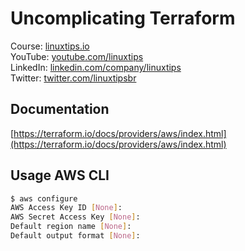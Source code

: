 # Uncomplicating Terraform 

Course: [linuxtips.io](https://www.linuxtips.io/product-page/descomplicando-o-terraform)<br />
YouTube: [youtube.com/linuxtips](https://www.youtube.com/linuxtips)<br />
LinkedIn: [linkedin.com/company/linuxtips](https://www.linkedin.com/company/linuxtips/)<br />
Twitter: [twitter.com/linuxtipsbr](https://twitter.com/LINUXtipsBR)

## Documentation

[https://terraform.io/docs/providers/aws/index.html](https://terraform.io/docs/providers/aws/index.html)

## Usage AWS CLI

```bash
$ aws configure
AWS Access Key ID [None]:
AWS Secret Access Key [None]:
Default region name [None]:
Default output format [None]:
```

